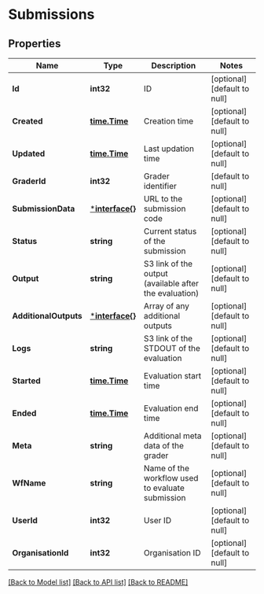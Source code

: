 # Submissions

## Properties
Name | Type | Description | Notes
------------ | ------------- | ------------- | -------------
**Id** | **int32** | ID | [optional] [default to null]
**Created** | [**time.Time**](time.Time.md) | Creation time | [optional] [default to null]
**Updated** | [**time.Time**](time.Time.md) | Last updation time | [optional] [default to null]
**GraderId** | **int32** | Grader identifier | [default to null]
**SubmissionData** | [***interface{}**](interface{}.md) | URL to the submission code | [optional] [default to null]
**Status** | **string** | Current status of the submission | [optional] [default to null]
**Output** | **string** | S3 link of the output (available after the evaluation) | [optional] [default to null]
**AdditionalOutputs** | [***interface{}**](interface{}.md) | Array of any additional outputs | [optional] [default to null]
**Logs** | **string** | S3 link of the STDOUT of the evaluation | [optional] [default to null]
**Started** | [**time.Time**](time.Time.md) | Evaluation start time | [optional] [default to null]
**Ended** | [**time.Time**](time.Time.md) | Evaluation end time | [optional] [default to null]
**Meta** | **string** | Additional meta data of the grader | [optional] [default to null]
**WfName** | **string** | Name of the workflow used to evaluate submission | [optional] [default to null]
**UserId** | **int32** | User ID | [optional] [default to null]
**OrganisationId** | **int32** | Organisation ID | [optional] [default to null]

[[Back to Model list]](../README.md#documentation-for-models) [[Back to API list]](../README.md#documentation-for-api-endpoints) [[Back to README]](../README.md)


